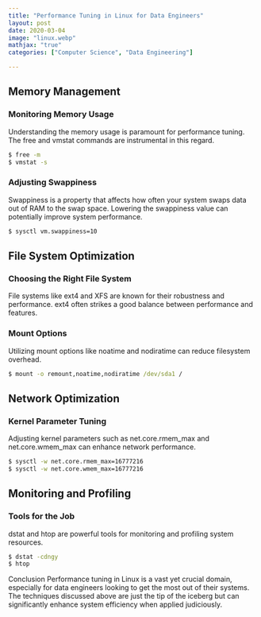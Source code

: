 ```yaml
---
title: "Performance Tuning in Linux for Data Engineers"
layout: post
date: 2020-03-04
image: "linux.webp"
mathjax: "true"
categories: ["Computer Science", "Data Engineering"]

---
```


## Memory Management
### Monitoring Memory Usage
Understanding the memory usage is paramount for performance tuning. The free and vmstat commands are instrumental in this regard.

```bat
$ free -m
$ vmstat -s
```

### Adjusting Swappiness
Swappiness is a property that affects how often your system swaps data out of RAM to the swap space. Lowering the swappiness value can potentially improve system performance.

```bat
$ sysctl vm.swappiness=10
```

## File System Optimization
### Choosing the Right File System
File systems like ext4 and XFS are known for their robustness and performance. ext4 often strikes a good balance between performance and features.

### Mount Options
Utilizing mount options like noatime and nodiratime can reduce filesystem overhead.

```bat
$ mount -o remount,noatime,nodiratime /dev/sda1 /
```

## Network Optimization
### Kernel Parameter Tuning
Adjusting kernel parameters such as net.core.rmem_max and net.core.wmem_max can enhance network performance.

```bat
$ sysctl -w net.core.rmem_max=16777216
$ sysctl -w net.core.wmem_max=16777216
```

## Monitoring and Profiling
### Tools for the Job
dstat and htop are powerful tools for monitoring and profiling system resources.

```bat
$ dstat -cdngy
$ htop
```

Conclusion
Performance tuning in Linux is a vast yet crucial domain, especially for data engineers looking to get the most out of their systems. The techniques discussed above are just the tip of the iceberg but can significantly enhance system efficiency when applied judiciously.